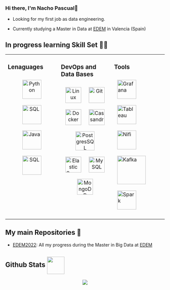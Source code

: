 ### Hi there, I'm Nacho Pascual👋
- Looking for my first job as data engineering. 

- Currently studying a Master in Data at [EDEM](https://edem.eu/master-big-data-analytics/) in Valencia (Spain)
## In progress learning Skill Set  🧑‍💻 
<table><tr><td valign="top" width="33%">

### Lenaguages  
<div align="center">  
 <a href="https://www.python.org/" target="_blank"><img style="margin: 10px" src="https://profilinator.rishav.dev/skills-assets/python-original.svg" alt="Python" height="60" /></a>
 <img style="margin: 10px" src="https://bugza.info/wp-content/uploads/2020/05/download.png" alt="SQL" height="60" /></a>
 <img style="margin: 10px" src="https://upload.wikimedia.org/wikipedia/en/thumb/3/30/Java_programming_language_logo.svg/1200px-Java_programming_language_logo.svg.png" alt="Java" height="60" /></a>
 <img style="margin: 10px" src="https://blog.chuidiang.org/wp-content/uploads/smooth-spiral.png" alt="SQL" height="60" /></a>  

  
 </td><td valign="top" width="33%">

 ### DevOps and Data Bases
<div align="center">  
  <a href="https://www.linux.org/" target="_blank"><img style="margin: 10px" src="https://profilinator.rishav.dev/skills-assets/linux-original.svg" alt="Linux" height="50" /></a>  
  <a href="https://github.com/" target="_blank"><img style="margin: 10px" src="https://profilinator.rishav.dev/skills-assets/git-scm-icon.svg" alt="Git" height="50" /></a>  
  <a href="https://www.docker.com/" target="_blank"><img style="margin: 10px" src="https://profilinator.rishav.dev/skills-assets/docker-original-wordmark.svg" alt="Docker" height="50" /></a>  
  <a href="https://cassandra.apache.org/_/index.html" target="_blank"><img style="margin: 10px" src="https://profilinator.rishav.dev/skills-assets/apache_cassandra-icon.svg" alt="Cassandra" height="50" /></a>  
<img style="margin: 10px" src="https://upload.wikimedia.org/wikipedia/commons/thumb/2/29/Postgresql_elephant.svg/400px-Postgresql_elephant.svg.png" alt="PostgresSQL" height="60" /></a>  
  <a href="https://www.elastic.co/" target="_blank"><img style="margin: 10px" src="https://profilinator.rishav.dev/skills-assets/elasticsearch.png" alt="Elastic Search" height="50" /></a>
  <a href="https://www.mysql.com/" target="_blank"><img style="margin: 10px" src="https://profilinator.rishav.dev/skills-assets/mysql-original-wordmark.svg" alt="MySQL" height="50" /></a> 
  <a href="https://www.mongodb.com/" target="_blank"><img style="margin: 10px" src="https://profilinator.rishav.dev/skills-assets/mongodb-original-wordmark.svg" alt="MongoDB" height="50" /></a>
 
 
  
 </td><td valign="top" width="33%">
   
  ### Tools  
  <a href="https://grafana.com/" target="_blank"><img style="margin: 10px" src="https://profilinator.rishav.dev/skills-assets/grafana.png" alt="Grafana" height="60" /></a>
  <img style="margin: 10px" src="https://mma.prnewswire.com/media/411941/TABLEAU_SOFTWARE_LOGOjpg_Logo.jpg?p=facebook" alt="Tableau" height="60" /></a> 
  <img style="margin: 10px" src="https://miro.medium.com/max/400/1*b-i9e82pUCgJbsg3lpdFnA.jpeg" alt="Nifi" height="60" /></a>
  <img style="margin: 10px" src="https://i0.wp.com/foxutech.com/wp-content/uploads/2018/02/What-is-Kafka.png?fit=1200%2C1200&ssl=1" alt="Kafka" height="90" /></a>
  <img style="margin: 10px" src="https://upload.wikimedia.org/wikipedia/commons/e/ea/Spark-logo-192x100px.png" alt="Spark" height="60" /></a>
 
</div>
</div>

</td></tr>
</table>

## My main Repositories 📁

- [EDEM2022](https://github.com/nacho-pascual/EDEM2022): All my progress during the Master in Big Data at [EDEM](https://edem.eu/en/get-to-know-edem/)

## Github Stats <img align="center" src="https://img.icons8.com/plasticine/344/github.png" width = 55px>  
<div align="center">
   <img src="https://github-readme-stats.vercel.app/api?username=nacho-pascual&show_icons=true&count_private=true&hide_border=true&theme=github_dark" align="center" />
</div> 
<br/>

[^1]: Profile picture generated with [Stable Diffusion](https://huggingface.co/runwayml/stable-diffusion-v1-5)
